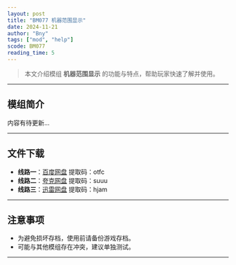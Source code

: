 ```yaml
---
layout: post
title: "BM077 机器范围显示"
date: 2024-11-21
author: "Bny"
tags: ["mod", "help"]
scode: BM077
reading_time: 5
---
```


> 本文介绍模组 **机器范围显示** 的功能与特点，帮助玩家快速了解并使用。

---

## 模组简介

内容有待更新...

---


## 文件下载
- **线路一**：[百度网盘](https://pan.baidu.com/s/1Ii6zhwJJxhmApY-3RsoAIg?pwd=otfc)  提取码：otfc  
- **线路二**：[夸克网盘](https://pan.quark.cn/s/d182a579efb3?pwd=suuu)  提取码：suuu  
- **线路三**：[迅雷网盘](https://pan.xunlei.com/s/VOCCbc5C1cNxT-ot__-kdN9rA1?pwd=hjam)  提取码：hjam  

---

## 注意事项
- 为避免损坏存档，使用前请备份游戏存档。
- 可能与其他模组存在冲突，建议单独测试。

---

